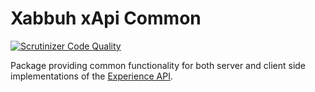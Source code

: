 Xabbuh xApi Common
==================

[![Scrutinizer Code Quality](https://scrutinizer-ci.com/g/php-xapi/xapi-common/badges/quality-score.png?b=master)](https://scrutinizer-ci.com/g/php-xapi/xapi-common/?branch=master)

Package providing common functionality for both server and client side implementations
of the [Experience API](https://github.com/adlnet/xAPI-Spec/blob/master/xAPI.md).
